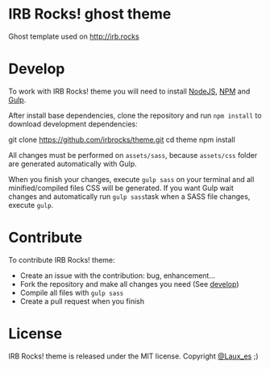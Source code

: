 # IRB Rocks! ghost theme
Ghost template used on http://irb.rocks

# Develop

To work with IRB Rocks! theme you will need to install [NodeJS](https://nodejs.org/), [NPM](https://www.npmjs.com/) and [Gulp](http://gulpjs.com/).

After install base dependencies, clone the repository and run `npm install` to download development dependencies:

  git clone https://github.com/irbrocks/theme.git
  cd theme
  npm install

All changes must be performed on `assets/sass`, because `assets/css` folder are generated automatically with Gulp.

When you finish your changes, execute `gulp sass` on your terminal and all minified/compiled files CSS will be generated. If you want Gulp wait changes and automatically run `gulp sass`task when a SASS file changes, execute `gulp`.

# Contribute

To contribute IRB Rocks! theme:

* Create an issue with the contribution: bug, enhancement...
* Fork the repository and make all changes you need (See [develop](#develop))
* Compile all files with `gulp sass`
* Create a pull request when you finish

# License

IRB Rocks! theme is released under the MIT license. Copyright [@Laux_es](https://twitter.com/Laux_es) ;)
